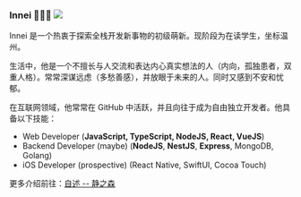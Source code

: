 ### Innei 🧑🏻‍💻 ![](https://visitor-badge.laobi.icu/badge?page_id=Innei.readme)

Innei 是一个热衷于探索全栈开发新事物的初级萌新。现阶段为在读学生，坐标温州。

生活中，他是一个不擅长与人交流和表达内心真实想法的人（内向，孤独患者，双重人格）。常常深谋远虑（多愁善感），并放眼于未来的人。同时又感到不安和忧郁。

在互联网领域，他常常在 GitHub 中活跃，并且向往于成为自由独立开发者。他具备以下技能：

- Web Developer (**JavaScript, TypeScript, NodeJS, React, VueJS**)
- Backend Developer (maybe) (**NodeJS**, **NestJS**, **Express**, MongoDB, Golang)
- iOS Developer (prospective) (React Native, SwiftUI, Cocoa Touch)

更多介绍前往：[自述 -- 静之森](https://innei.ren/about)

<!-- 

我正在寻找 22 届暑期实习机会，> [Résumé](https://resume.innei.ren)

![](https://github-readme-stats.vercel.app/api?username=innei&show_icons=true&icon_color=0366d6&text_color=24292e&bg_color=ffffff&hide_title=true)


-->
